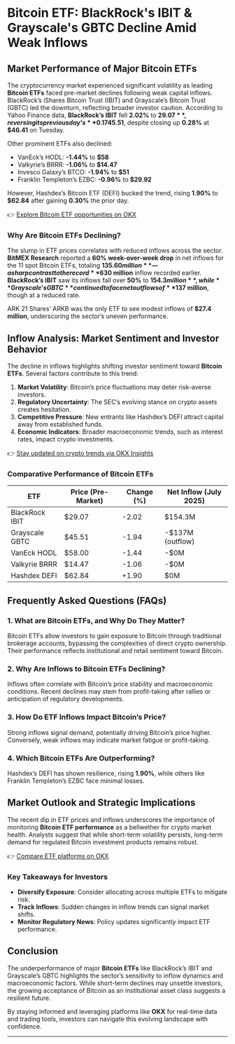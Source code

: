 # Bitcoin ETF: BlackRock's IBIT & Grayscale's GBTC Decline Amid Weak Inflows  

## Market Performance of Major Bitcoin ETFs  

The cryptocurrency market experienced significant volatility as leading **Bitcoin ETFs** faced pre-market declines following weak capital inflows. BlackRock’s iShares Bitcoin Trust (IBIT) and Grayscale’s Bitcoin Trust (GBTC) led the downturn, reflecting broader investor caution. According to Yahoo Finance data, **BlackRock’s IBIT** fell **2.02%** to **$29.07**, reversing its previous day’s **0.17% gain**. Similarly, **Grayscale’s GBTC** dropped **1.94%** to **$45.51**, despite closing up **0.28%** at **$46.41** on Tuesday.  

Other prominent ETFs also declined:  
- VanEck’s HODL: **-1.44%** to **$58**  
- Valkyrie’s BRRR: **-1.06%** to **$14.47**  
- Invesco Galaxy’s BTCO: **-1.94%** to **$51**  
- Franklin Templeton’s EZBC: **-0.96%** to **$29.92**  

However, Hashdex’s Bitcoin ETF (DEFI) bucked the trend, rising **1.90%** to **$62.84** after gaining **0.30%** the prior day.  

👉 [Explore Bitcoin ETF opportunities on OKX](https://bit.ly/okx-bonus)  

### Why Are Bitcoin ETFs Declining?  

The slump in ETF prices correlates with reduced inflows across the sector. **BitMEX Research** reported a **60% week-over-week drop** in net inflows for the 11 spot Bitcoin ETFs, totaling **$135.60 million**—a sharp contrast to the record **$630 million** inflow recorded earlier. **BlackRock’s IBIT** saw its inflows fall over **50%** to **$154.3 million**, while **Grayscale’s GBTC** continued to face net outflows of **$137 million**, though at a reduced rate.  

ARK 21 Shares’ ARKB was the only ETF to see modest inflows of **$27.4 million**, underscoring the sector’s uneven performance.  

## Inflow Analysis: Market Sentiment and Investor Behavior  

The decline in inflows highlights shifting investor sentiment toward **Bitcoin ETFs**. Several factors contribute to this trend:  

1. **Market Volatility**: Bitcoin’s price fluctuations may deter risk-averse investors.  
2. **Regulatory Uncertainty**: The SEC’s evolving stance on crypto assets creates hesitation.  
3. **Competitive Pressure**: New entrants like Hashdex’s DEFI attract capital away from established funds.  
4. **Economic Indicators**: Broader macroeconomic trends, such as interest rates, impact crypto investments.  

👉 [Stay updated on crypto trends via OKX Insights](https://bit.ly/okx-bonus)  

### Comparative Performance of Bitcoin ETFs  

| ETF          | Price (Pre-Market) | Change (%) | Net Inflow (July 2025) |  
|--------------|--------------------|------------|------------------------|  
| BlackRock IBIT | $29.07            | -2.02      | $154.3M                |  
| Grayscale GBTC | $45.51            | -1.94      | -$137M (outflow)       |  
| VanEck HODL    | $58.00            | -1.44      | -$0M                   |  
| Valkyrie BRRR  | $14.47            | -1.06      | -$0M                   |  
| Hashdex DEFI   | $62.84            | +1.90      | $0M                    |  

## Frequently Asked Questions (FAQs)  

### 1. What are Bitcoin ETFs, and Why Do They Matter?  
Bitcoin ETFs allow investors to gain exposure to Bitcoin through traditional brokerage accounts, bypassing the complexities of direct crypto ownership. Their performance reflects institutional and retail sentiment toward Bitcoin.  

### 2. Why Are Inflows to Bitcoin ETFs Declining?  
Inflows often correlate with Bitcoin’s price stability and macroeconomic conditions. Recent declines may stem from profit-taking after rallies or anticipation of regulatory developments.  

### 3. How Do ETF Inflows Impact Bitcoin’s Price?  
Strong inflows signal demand, potentially driving Bitcoin’s price higher. Conversely, weak inflows may indicate market fatigue or profit-taking.  

### 4. Which Bitcoin ETFs Are Outperforming?  
Hashdex’s DEFI has shown resilience, rising **1.90%**, while others like Franklin Templeton’s EZBC face minimal losses.  

## Market Outlook and Strategic Implications  

The recent dip in ETF prices and inflows underscores the importance of monitoring **Bitcoin ETF performance** as a bellwether for crypto market health. Analysts suggest that while short-term volatility persists, long-term demand for regulated Bitcoin investment products remains robust.  

👉 [Compare ETF platforms on OKX](https://bit.ly/okx-bonus)  

### Key Takeaways for Investors  
- **Diversify Exposure**: Consider allocating across multiple ETFs to mitigate risk.  
- **Track Inflows**: Sudden changes in inflow trends can signal market shifts.  
- **Monitor Regulatory News**: Policy updates significantly impact ETF performance.  

## Conclusion  

The underperformance of major **Bitcoin ETFs** like BlackRock’s IBIT and Grayscale’s GBTC highlights the sector’s sensitivity to inflow dynamics and macroeconomic factors. While short-term declines may unsettle investors, the growing acceptance of Bitcoin as an institutional asset class suggests a resilient future.  

By staying informed and leveraging platforms like **OKX** for real-time data and trading tools, investors can navigate this evolving landscape with confidence.  

---  